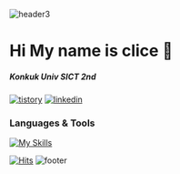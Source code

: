 ![header3](https://github.com/clicelee/clicelee/assets/131771046/6f89f7a1-2ffe-4467-b878-36c79557bc59)
# Hi My name is clice 🎲
##### Konkuk Univ SICT 2nd 

[![tistory](https://img.shields.io/badge/tistory-ff5544?style=for-the-badge&logo=tistory&logoColor=white)](https://clice.tistory.com/) [![linkedin](https://img.shields.io/badge/linkedin-0A66C2?style=for-the-badge&logo=linkedin&logoColor=white)](https://www.linkedin.com/in/jiminclicelee/)

### Languages & Tools

[![My Skills](https://skillicons.dev/icons?i=git,js,react,tailwind,vscode,figma,notion,obsidian)](https://skillicons.dev)

[![Hits](https://hits.seeyoufarm.com/api/count/incr/badge.svg?url=https%3A%2F%2Fgithub.com%2F%2508clicelee%2F&count_bg=%23BABABA&title_bg=%23000000&icon=&icon_color=%23000000&title=%F0%9F%91%80&edge_flat=true)](https://hits.seeyoufarm.com)
![footer](https://github.com/clicelee/clicelee/assets/131771046/3097bc35-5f4a-4cf5-a4e0-3540b9cc4340)
